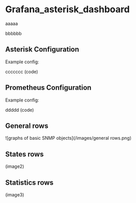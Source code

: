 # Grafana_asterisk_dashboard
aaaaa

bbbbbb

## Asterisk Configuration
Example config:

ccccccc (code)

## Prometheus Configuration
Example config:

ddddd (code)

## General rows
![graphs of basic SNMP objects](/images/general rows.png)

## States rows
(image2)

## Statistics rows
(image3)
